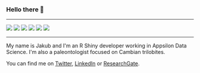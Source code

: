 ### Hello there 👋

---

![](https://img.shields.io/badge/OS-Linux-blue?logo=linux&logoColor=white)
![](https://img.shields.io/badge/Code-R-blue?logo=R&logoColor=white)
![](https://img.shields.io/badge/Code-Python-blue?logo=Python&logoColor=white)
![](https://img.shields.io/badge/Code-JavaScript-blue?logo=JavaScript&logoColor=white)
![](https://img.shields.io/badge/Editor-VSCode-blue?logo=visual-studio-code&logoColor=white)
![](https://img.shields.io/badge/Editor-RStudio-blue?logo=rstudio&logoColor=white)

---

My name is Jakub and I'm an R Shiny developer working in Appsilon Data Science. I'm also a paleontologist focused on Cambian trilobites.

You can find me on [Twitter](https://twitter.com/q_nowicki), [LinkedIn](https://www.linkedin.com/in/jakub-nowicki) or [ResearchGate](https://www.researchgate.net/profile/Jakub_Nowicki).
